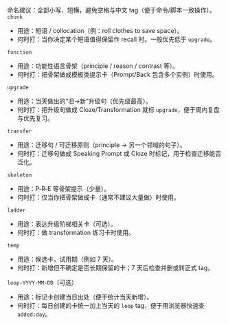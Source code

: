 命名建议：全部小写、短横，避免空格与中文 tag（便于命令/脚本一致操作）。
`chunk`
- 用途：短语 / collocation（例：roll clothes to save space）。
- 何时打：当你决定某个短语值得保留作 recall 时。一般优先低于 `upgrade`。

`function`
- 用途：功能性语言骨架（principle / reason / contrast 等）。
- 何时打：把骨架做成模板类提示卡（Prompt/Back 包含多个实例）时使用。

`upgrade`
- 用途：当天做出的“旧→新”升级句（优先级最高）。
- 何时打：把升级句做成 Cloze/Transformation 就标 `upgrade`，便于周内复盘与优先复习。

`transfer`
- 用途：迁移句 / 可迁移原则（principle → 另一个领域的句子）。
- 何时打：迁移句做成 Speaking Prompt 或 Cloze 时标记，用于检查迁移能否泛化。

`skeleton`
- 用途：P‑R‑E 等骨架提示（少量）。
- 何时打：仅当你把骨架做成卡（通常不建议大量做）时使用。

`ladder`
- 用途：表达升级阶梯相关卡（可选）。
- 何时打：做 transformation 练习卡时使用。

`temp`
- 用途：候选卡，试用期（例如 7 天）。
- 何时打：新增但不确定是否长期保留的卡；7 天后检查并删或转正式 tag。

`loop-YYYY-MM-DD`（可选）
- 用途：标记卡创建当日出处（便于统计当天新增）。
- 何时打：每日创建的卡统一加上当天的 `loop` tag，便于用浏览器快速查 `added:day`。
